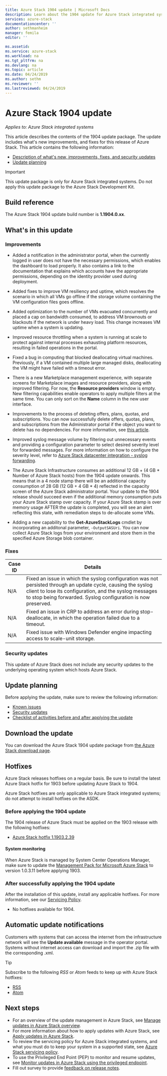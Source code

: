 ```yaml
---
title: Azure Stack 1904 update | Microsoft Docs
description: Learn about the 1904 update for Azure Stack integrated systems, including what's new, known issues, and where to download the update.
services: azure-stack
documentationcenter: ''
author: sethmanheim
manager: femila
editor: ''

ms.assetid:  
ms.service: azure-stack
ms.workload: na
ms.tgt_pltfrm: na
ms.devlang: na
ms.topic: article
ms.date: 04/24/2019
ms.author: sethm
ms.reviewer: ''
ms.lastreviewed: 04/24/2019
---
```


# Azure Stack 1904 update

*Applies to: Azure Stack integrated systems*

This article describes the contents of the 1904 update package. The update includes what's new improvements, and fixes for this release of Azure Stack. This article contains the following information:

- [Description of what's new, improvements, fixes, and security updates](azure-stack-release-notes-1904.md#whats-in-this-update)
- [Update planning](azure-stack-release-notes-1904.md#update-planning)

> [!IMPORTANT]  
> This update package is only for Azure Stack integrated systems. Do not apply this update package to the Azure Stack Development Kit.

## Build reference

The Azure Stack 1904 update build number is **1.1904.0.xx**.

## What's in this update

<!-- The current theme (if any) of this release. -->

<!-- ### What's new

What's new, also net new experiences and features. -->

### Improvements

<!-- Changes and product improvements with tangible customer-facing value. -->

- Added a notification in the administrator portal, when the currently logged in user does not have the necessary permissions, which enables the dashboard to load properly. It also contains a link to the documentation that explains which accounts have the appropriate permissions, depending on the identity provider used during deployment.

- Added fixes to improve VM resiliency and uptime, which resolves the scenario in which all VMs go offline if the storage volume containing the VM configuration files goes offline.

<!-- 1901,2,3 related hotfix -->
- Added optimization to the number of VMs evacuated concurrently and placed a cap on bandwidth consumed, to address VM brownouts or blackouts if the network is under heavy load. This change increases VM uptime when a system is updating.

<!-- 1901,2,3 related hotfix -->
- Improved resource throttling when a system is running at scale to protect against internal processes exhausting platform resources, resulting in failed operations in the portal.

<!-- 1901,2,3 related hotfix -->
- Fixed a bug in computing that blocked deallocating virtual machines. Previously, if a VM contained multiple large managed disks, deallocating the VM might have failed with a timeout error.

- There is a new Marketplace management experience, with separate screens for Marketplace images and resource providers, along with improved filtering. For now, the **Resource providers** window is empty. New filtering capabilities enable operators to apply multiple filters at the same time. You can only sort on the **Name** column in the new user interface.

- Improvements to the process of deleting offers, plans, quotas, and subscriptions. You can now successfully delete offers, quotas, plans, and subscriptions from the Administrator portal if the object you want to delete has no dependencies. For more information, see [this article](azure-stack-delete-offer.md).  

<!-- this applies to bug 3725384 and bug #4225643 -->
- Improved syslog message volume by filtering out unnecessary events and providing a configuration parameter to select desired severity level for forwarded messages. For more information on how to configure the severity level, refer to [Azure Stack datacenter integration - syslog forwarding](https://docs.microsoft.com/en-us/azure/azure-stack/azure-stack-integrate-security).

- The Azure Stack Infrastructure consumes an additional 12 GB + (4 GB * Number of Azure Stack hosts) from the 1904 update onwards. This means that in a 4 node stamp there will be an additional capacity consumption of 28 GB (12 GB + 4 GB * 4) reflected in the capacity screen of the Azure Stack administrator portal. Your update to the 1904 release should succeed even if the additional memory consumption puts your Azure Stack stamp over capacity. If your Azure Stack stamp is over memory usage AFTER the update is completed, you will see an alert reflecting this state, with remediation steps to de-allocate some VMs. 

<!--this applied to Bug 1473487 -->
- Adding a new capability to the **Get-AzureStackLogs** cmdlet by incorporating an additonal parameter, `-OutputSASUri`. You can now collect Azure Stack logs from your environment and store them in the specified Azure Storage blob container.


### Fixes

<!-- Product fixes that came up from customer deployments worth highlighting, especially if there is an SR/ICM associated to it. -->

| Case ID                  | Details                                                                          |
|-----------------------|----------------------------------------------------------------------------------|
| N/A                   | Fixed an issue in which the syslog configuration was not persisted through an update cycle, causing the syslog client to lose its configuration, and the syslog messages to stop being forwarded. Syslog configuration is now preserved. |
| N/A                   | Fixed an issue in CRP to address an error during stop-deallocate, in which the operation failed due to a timeout. |
| N/A                   | Fixed issue with Windows Defender engine impacting access to scale-unit storage. |

### Security updates

This update of Azure Stack does not include any security updates to the underlying operating system which hosts Azure Stack.

## Update planning

Before applying the update, make sure to review the following information:

- [Known issues](azure-stack-release-notes-known-issues-1904.md)
- [Security updates](azure-stack-release-notes-security-updates-1904.md)
- [Checklist of activities before and after applying the update](azure-stack-release-notes-checklist.md)

## Download the update

You can download the Azure Stack 1904 update package from [the Azure Stack download page](https://aka.ms/azurestackupdatedownload).

## Hotfixes

Azure Stack releases hotfixes on a regular basis. Be sure to install the latest Azure Stack hotfix for 1903 before updating Azure Stack to 1904.

Azure Stack hotfixes are only applicable to Azure Stack integrated systems; do not attempt to install hotfixes on the ASDK.

### Before applying the 1904 update

The 1904 release of Azure Stack must be applied on the 1903 release with the following hotfixes:

<!-- One of these. Either no updates at all, nothing is required, or the LATEST hotfix that is required-->
- [Azure Stack hotfix 1.1903.2.39](https://support.microsoft.com/help/4500638)

#### System monitoring

When Azure Stack is managed by System Center Operations Manager, make sure to update the [Management Pack for Microsoft Azure Stack](https://www.microsoft.com/download/details.aspx?id=55184) to version 1.0.3.11 before applying 1903.

### After successfully applying the 1904 update

After the installation of this update, install any applicable hotfixes. For more information, see our [Servicing Policy](azure-stack-servicing-policy.md).

<!-- One of these. Either no updates at all, nothing is required, or the LATEST hotfix that is required-->
- No hotfixes available for 1904.

## Automatic update notifications

Customers with systems that can access the internet from the infrastructure network will see the **Update available** message in the operator portal. Systems without internet access can download and import the .zip file with the corresponding .xml.

> [!TIP]  
> Subscribe to the following *RSS* or *Atom* feeds to keep up with Azure Stack hotfixes:
>
> - [RSS](https://support.microsoft.com/app/content/api/content/feeds/sap/en-us/32d322a8-acae-202d-e9a9-7371dccf381b/rss)
> - [Atom](https://support.microsoft.com/app/content/api/content/feeds/sap/en-us/32d322a8-acae-202d-e9a9-7371dccf381b/atom)

## Next steps

- For an overview of the update management in Azure Stack, see [Manage updates in Azure Stack overview](azure-stack-updates.md).  
- For more information about how to apply updates with Azure Stack, see [Apply updates in Azure Stack](azure-stack-apply-updates.md).
- To review the servicing policy for Azure Stack integrated systems, and what you must do to keep your system in a supported state, see [Azure Stack servicing policy](azure-stack-servicing-policy.md).  
- To use the Privileged End Point (PEP) to monitor and resume updates, see [Monitor updates in Azure Stack using the privileged endpoint](azure-stack-monitor-update.md).  
- Fill out survey to provide [feedback on release notes](https://forms.microsoft.com).
